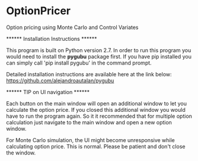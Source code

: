 # OptionPricer
Option pricing using Monte Carlo and Control Variates

****** Installation Instructions ****** 

This program is built on Python version 2.7. In order to run this
program you would need to install the **pygubu** package first. If you have
pip installed you can simply call 'pip install pygubu' in the command prompt.

Detailed installation instructions are available here at the link below:
https://github.com/alejandroautalan/pygubu

****** TIP on UI navigation ****** 

Each button on the main window will open an additional window to let you calculate
the option price. If you closed this additional window you would have to run the program again.
So it it recommended that for multiple option calculation just navigate to the main window
and open a new option window.

For Monte Carlo simulation, the UI might become unresponsive while calculating option price.
This is normal. Please be patient and don't close the window.

